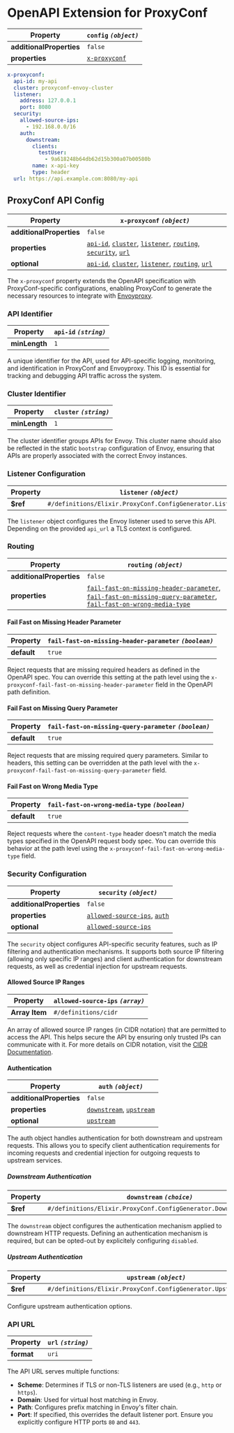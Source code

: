 
# OpenAPI Extension for ProxyConf

| Property | `config` *`(object)`* |
 | --- | --- |
| **additionalProperties** | `false` |
| **properties** | [`x-proxyconf`](#proxyconf-api-config) |


```yaml title="Example"
x-proxyconf:
  api-id: my-api
  cluster: proxyconf-envoy-cluster
  listener:
    address: 127.0.0.1
    port: 8080
  security:
    allowed-source-ips:
      - 192.168.0.0/16
    auth:
      downstream:
        clients:
          testUser:
            - 9a618248b64db62d15b300a07b00580b
        name: x-api-key
        type: header
  url: https://api.example.com:8080/my-api

```


## ProxyConf API Config

| Property | `x-proxyconf` *`(object)`* |
 | --- | --- |
| **additionalProperties** | `false` |
| **properties** | [`api-id`](#api-identifier), [`cluster`](#cluster-identifier), [`listener`](#listener-configuration), [`routing`](#routing), [`security`](#security-configuration), [`url`](#api-url) |
| **optional** | [`api-id`](#api-identifier), [`cluster`](#cluster-identifier), [`listener`](#listener-configuration), [`routing`](#routing), [`url`](#api-url) |

The `x-proxyconf` property extends the OpenAPI specification with ProxyConf-specific configurations, enabling ProxyConf to generate the necessary resources to integrate with [Envoyproxy](https://www.envoyproxy.io/).


### API Identifier

| Property | `api-id` *`(string)`* |
 | --- | --- |
| **minLength** | `1` |

A unique identifier for the API, used for API-specific logging, monitoring, and identification in ProxyConf and Envoyproxy. This ID is essential for tracking and debugging API traffic across the system.


### Cluster Identifier

| Property | `cluster` *`(string)`* |
 | --- | --- |
| **minLength** | `1` |

The cluster identifier groups APIs for Envoy. This cluster name should also be reflected in the static `bootstrap` configuration of Envoy, ensuring that APIs are properly associated with the correct Envoy instances.


### Listener Configuration

| Property | `listener` *`(object)`* |
 | --- | --- |
| **$ref** | `#/definitions/Elixir.ProxyConf.ConfigGenerator.Listener_t` |

The `listener` object configures the Envoy listener used to serve this API. Depending on the provided `api_url` a TLS context is configured.


### Routing

| Property | `routing` *`(object)`* |
 | --- | --- |
| **additionalProperties** | `false` |
| **properties** | [`fail-fast-on-missing-header-parameter`](#fail-fast-on-missing-header-parameter), [`fail-fast-on-missing-query-parameter`](#fail-fast-on-missing-query-parameter), [`fail-fast-on-wrong-media-type`](#fail-fast-on-wrong-media-type) |




#### Fail Fast on Missing Header Parameter

| Property | `fail-fast-on-missing-header-parameter` *`(boolean)`* |
 | --- | --- |
| **default** | `true` |

Reject requests that are missing required headers as defined in the OpenAPI spec. You can override this setting at the path level using the `x-proxyconf-fail-fast-on-missing-header-parameter` field in the OpenAPI path definition.


#### Fail Fast on Missing Query Parameter

| Property | `fail-fast-on-missing-query-parameter` *`(boolean)`* |
 | --- | --- |
| **default** | `true` |

Reject requests that are missing required query parameters. Similar to headers, this setting can be overridden at the path level with the `x-proxyconf-fail-fast-on-missing-query-parameter` field.


#### Fail Fast on Wrong Media Type

| Property | `fail-fast-on-wrong-media-type` *`(boolean)`* |
 | --- | --- |
| **default** | `true` |

Reject requests where the `content-type` header doesn't match the media types specified in the OpenAPI request body spec. You can override this behavior at the path level using the `x-proxyconf-fail-fast-on-wrong-media-type` field.


### Security Configuration

| Property | `security` *`(object)`* |
 | --- | --- |
| **additionalProperties** | `false` |
| **properties** | [`allowed-source-ips`](#allowed-source-ip-ranges), [`auth`](#authentication) |
| **optional** | [`allowed-source-ips`](#allowed-source-ip-ranges) |

The `security` object configures API-specific security features, such as IP filtering and authentication mechanisms. It supports both source IP filtering (allowing only specific IP ranges) and client authentication for downstream requests, as well as credential injection for upstream requests.


#### Allowed Source IP Ranges

| Property | `allowed-source-ips` *`(array)`* |
 | --- | --- |
| **Array Item** | `#/definitions/cidr` |

An array of allowed source IP ranges (in CIDR notation) that are permitted to access the API. This helps secure the API by ensuring only trusted IPs can communicate with it. For more details on CIDR notation, visit the [CIDR Documentation](https://en.wikipedia.org/wiki/Classless_Inter-Domain_Routing).


#### Authentication

| Property | `auth` *`(object)`* |
 | --- | --- |
| **additionalProperties** | `false` |
| **properties** | [`downstream`](#downstream-authentication), [`upstream`](#upstream-authentication) |
| **optional** | [`upstream`](#upstream-authentication) |

The auth object handles authentication for both downstream and upstream requests. This allows you to specify client authentication requirements for incoming requests and credential injection for outgoing requests to upstream services.


##### Downstream Authentication

| Property | `downstream` *`(choice)`* |
 | --- | --- |
| **$ref** | `#/definitions/Elixir.ProxyConf.ConfigGenerator.DownstreamAuth_t` |

The `downstream` object configures the authentication mechanism applied to downstream HTTP requests. Defining an authentication mechanism is required, but can be opted-out by explicitely configuring `disabled`.


##### Upstream Authentication

| Property | `upstream` *`(object)`* |
 | --- | --- |
| **$ref** | `#/definitions/Elixir.ProxyConf.ConfigGenerator.UpstreamAuth_t` |

Configure upstream authentication options.


### API URL

| Property | `url` *`(string)`* |
 | --- | --- |
| **format** | `uri` |

The API URL serves multiple functions:
- **Scheme**: Determines if TLS or non-TLS listeners are used (e.g., `http` or `https`).
- **Domain**: Used for virtual host matching in Envoy.
- **Path**: Configures prefix matching in Envoy's filter chain.
- **Port**: If specified, this overrides the default listener port. Ensure you explicitly configure HTTP ports `80` and `443`.

